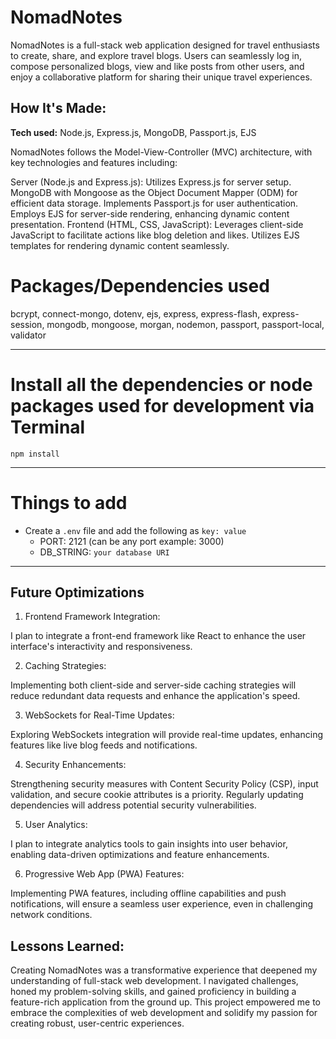 # NomadNotes
NomadNotes is a full-stack web application designed for travel enthusiasts to create, share, and explore travel blogs. Users can seamlessly log in, compose personalized blogs, view and like posts from other users, and enjoy a collaborative platform for sharing their unique travel experiences.

## How It's Made:

**Tech used:** Node.js, Express.js, MongoDB, Passport.js, EJS

NomadNotes follows the Model-View-Controller (MVC) architecture, with key technologies and features including:

Server (Node.js and Express.js):
Utilizes Express.js for server setup.
MongoDB with Mongoose as the Object Document Mapper (ODM) for efficient data storage.
Implements Passport.js for user authentication.
Employs EJS for server-side rendering, enhancing dynamic content presentation.
Frontend (HTML, CSS, JavaScript):
Leverages client-side JavaScript to facilitate actions like blog deletion and likes.
Utilizes EJS templates for rendering dynamic content seamlessly.

# Packages/Dependencies used 

bcrypt, connect-mongo, dotenv, ejs, express, express-flash, express-session, mongodb, mongoose, morgan, nodemon, passport, passport-local, validator

---

# Install all the dependencies or node packages used for development via Terminal

`npm install` 

---

# Things to add

- Create a `.env` file and add the following as `key: value` 
  - PORT: 2121 (can be any port example: 3000) 
  - DB_STRING: `your database URI` 
 ---

## Future Optimizations

1. Frontend Framework Integration:

I plan to integrate a front-end framework like React to enhance the user interface's interactivity and responsiveness.

2. Caching Strategies:

Implementing both client-side and server-side caching strategies will reduce redundant data requests and enhance the application's speed.

3. WebSockets for Real-Time Updates:

Exploring WebSockets integration will provide real-time updates, enhancing features like live blog feeds and notifications.

4. Security Enhancements:

Strengthening security measures with Content Security Policy (CSP), input validation, and secure cookie attributes is a priority. Regularly updating dependencies will address potential security vulnerabilities.

5. User Analytics:

I plan to integrate analytics tools to gain insights into user behavior, enabling data-driven optimizations and feature enhancements.

6. Progressive Web App (PWA) Features:

Implementing PWA features, including offline capabilities and push notifications, will ensure a seamless user experience, even in challenging network conditions.

## Lessons Learned:

Creating NomadNotes was a transformative experience that deepened my understanding of full-stack web development. I navigated challenges, honed my problem-solving skills, and gained proficiency in building a feature-rich application from the ground up. This project empowered me to embrace the complexities of web development and solidify my passion for creating robust, user-centric experiences.

